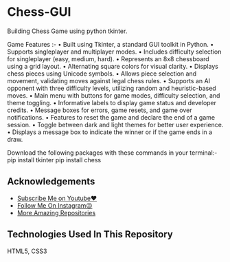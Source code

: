 # Chess-GUI
 Building Chess Game using python tkinter.

Game Features :-
• Built using Tkinter, a standard GUI toolkit in Python.
• Supports singleplayer and multiplayer modes.
• Includes difficulty selection for singleplayer (easy, medium, hard).
• Represents an 8x8 chessboard using a grid layout.
• Alternating square colors for visual clarity.
• Displays chess pieces using Unicode symbols.
• Allows piece selection and movement, validating moves against legal chess rules.
• Supports an AI opponent with three difficulty levels, utilizing random and heuristic-based moves.
• Main menu with buttons for game modes, difficulty selection, and theme toggling.
• Informative labels to display game status and developer credits.
• Message boxes for errors, game resets, and game over notifications.
• Features to reset the game and declare the end of a game session.
• Toggle between dark and light themes for better user experience.
• Displays a message box to indicate the winner or if the game ends in a draw.

Download the following packages with these commands in your terminal:-
pip install tkinter
pip install chess

## Acknowledgements

 - [Subscribe Me on Youtube❤️](https://www.youtube.com/@mehtabcodes)
 - [Follow Me On Instagram😉](https://www.instagram.com/mehtabcodes/)
 - [More Amazing Repositories](https://github.com/mehtabcodes7)


## Technologies Used In This Repository
HTML5,
CSS3

